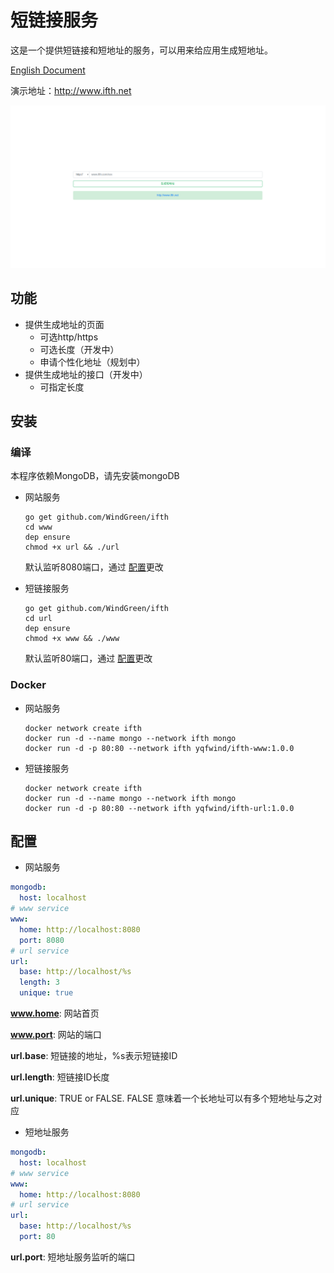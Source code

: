 # 短链接服务

这是一个提供短链接和短地址的服务，可以用来给应用生成短地址。

[English Document](README.md)

演示地址：http://www.ifth.net

![example](ifth-www.png)

## 功能

- 提供生成地址的页面
  - 可选http/https
  - 可选长度（开发中）
  - 申请个性化地址（规划中）
- 提供生成地址的接口（开发中）
  - 可指定长度



## 安装

### 编译

本程序依赖MongoDB，请先安装mongoDB

- 网站服务

  ```shell
  go get github.com/WindGreen/ifth
  cd www
  dep ensure
  chmod +x url && ./url
  ```

  默认监听8080端口，通过 [配置](#配置)更改

- 短链接服务

  ```shell
  go get github.com/WindGreen/ifth
  cd url
  dep ensure
  chmod +x www && ./www
  ```

  默认监听80端口，通过 [配置](#配置)更改

### Docker

- 网站服务

  ```shell
  docker network create ifth
  docker run -d --name mongo --network ifth mongo
  docker run -d -p 80:80 --network ifth yqfwind/ifth-www:1.0.0
  ```

- 短链接服务

  ```shell
  docker network create ifth
  docker run -d --name mongo --network ifth mongo
  docker run -d -p 80:80 --network ifth yqfwind/ifth-url:1.0.0
  ```

  

## 配置

- 网站服务

```yaml
mongodb:
  host: localhost
# www service
www:
  home: http://localhost:8080
  port: 8080
# url service
url:
  base: http://localhost/%s
  length: 3
  unique: true
```

**www.home**: 网站首页

**www.port**: 网站的端口

**url.base**: 短链接的地址，%s表示短链接ID

**url.length**: 短链接ID长度

**url.unique**: TRUE or FALSE. FALSE 意味着一个长地址可以有多个短地址与之对应



- 短地址服务

```yaml
mongodb:
  host: localhost
# www service
www:
  home: http://localhost:8080
# url service
url:
  base: http://localhost/%s
  port: 80
```

**url.port**: 短地址服务监听的端口

